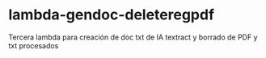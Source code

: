 # lambda-gendoc-deleteregpdf
Tercera lambda para creación de doc txt de IA textract y borrado de PDF y txt procesados
